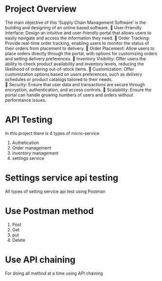 # Project Overview 
The main objective of this ‘Supply Chain Management Software’ is the building and designing of an online based software.
	User-Friendly Interface: Design an intuitive and user-friendly portal that allows users to easily navigate and access the information they need.
	Order Tracking: Provide real-time order tracking, enabling users to monitor the status of their orders from placement to delivery.
	Order Placement: Allow users to place orders directly through the portal, with options for customizing orders and setting delivery preferences.
	Inventory Visibility: Offer users the ability to check product availability and inventory levels, reducing the likelihood of ordering out-of-stock items.
	Customization: Offer customization options based on users preferences, such as delivery schedules or product catalogs tailored to their needs.		
	Security: Ensure that user data and transactions are secure through encryption, authentication, and access controls.
	Scalability: Ensure the portal can handle growing numbers of users and orders without performance issues.
# API Testing 
In this project there is 4 types of micro-service 
1. Authetication
2. Order management
3. inventory management
4. settings service
# Settings service api testing 
All types of setting service api test using Postman 
# Use Postman method
1. Post
2. Get
3. put
4. Delete
# Use API chaining 
For doing all method at a time using API chaining
